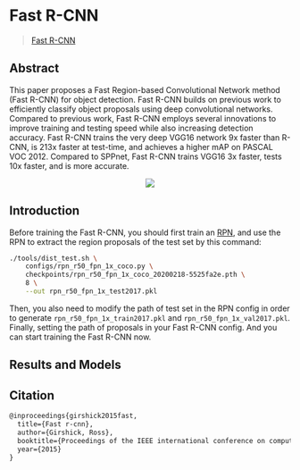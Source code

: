 # Fast R-CNN

> [Fast R-CNN](https://arxiv.org/abs/1504.08083)

<!-- [ALGORITHM] -->

## Abstract

This paper proposes a Fast Region-based Convolutional Network method (Fast R-CNN) for object detection. Fast R-CNN builds on previous work to efficiently classify object proposals using deep convolutional networks. Compared to previous work, Fast R-CNN employs several innovations to improve training and testing speed while also increasing detection accuracy. Fast R-CNN trains the very deep VGG16 network 9x faster than R-CNN, is 213x faster at test-time, and achieves a higher mAP on PASCAL VOC 2012. Compared to SPPnet, Fast R-CNN trains VGG16 3x faster, tests 10x faster, and is more accurate.

<div align=center>
<img src="https://user-images.githubusercontent.com/40661020/143882189-6258c05c-f2a1-4320-9282-7e2f2d502eb2.png"/>
</div>

## Introduction

Before training the Fast R-CNN, you should first train an [RPN](../rpn/README.md), and use the RPN to extract the region proposals of the test set by this command:
```bash
./tools/dist_test.sh \
    configs/rpn_r50_fpn_1x_coco.py \
    checkpoints/rpn_r50_fpn_1x_coco_20200218-5525fa2e.pth \
    8 \
    --out rpn_r50_fpn_1x_test2017.pkl
```

Then, you also need to modify the path of test set in the RPN config in order to generate `rpn_r50_fpn_1x_train2017.pkl` and `rpn_r50_fpn_1x_val2017.pkl`.
Finally, setting the path of proposals in your Fast R-CNN config. And you can start training the Fast R-CNN now.

## Results and Models

## Citation

```latex
@inproceedings{girshick2015fast,
  title={Fast r-cnn},
  author={Girshick, Ross},
  booktitle={Proceedings of the IEEE international conference on computer vision},
  year={2015}
}
```
